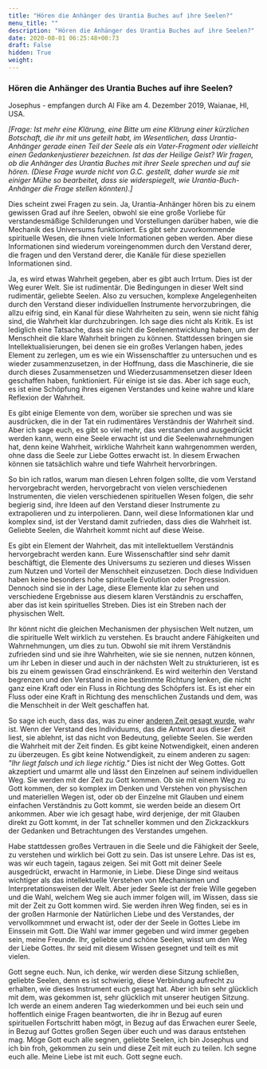 ```yaml
---
title: "Hören die Anhänger des Urantia Buches auf ihre Seelen?"
menu_title: ""
description: "Hören die Anhänger des Urantia Buches auf ihre Seelen?"
date: 2020-08-01 06:25:48+00:73
draft: False
hidden: True
weight:
---
```

### Hören die Anhänger des Urantia Buches auf ihre Seelen?

Josephus - empfangen durch Al Fike am 4. Dezember 2019, Waianae, HI, USA.

*[Frage: Ist mehr eine Klärung, eine Bitte um eine Klärung einer kürzlichen Botschaft, die ihr mit uns geteilt habt, im Wesentlichen, dass Urantia-Anhänger gerade einen Teil der Seele als ein Vater-Fragment oder vielleicht einen Gedankenjustierer bezeichnen. Ist das der Heilige Geist? Wir fragen, ob die Anhänger des Urantia Buches mit ihrer Seele sprechen und auf sie hören. (Diese Frage wurde nicht von G.C. gestellt, daher wurde sie mit einiger Mühe so bearbeitet, dass sie widerspiegelt, wie Urantia-Buch-Anhänger die Frage stellen könnten).]*

Dies scheint zwei Fragen zu sein. Ja, Urantia-Anhänger hören bis zu einem gewissen Grad auf ihre Seelen, obwohl sie eine große Vorliebe für verstandesmäßige Schilderungen und Vorstellungen darüber haben, wie die Mechanik des Universums funktioniert. Es gibt sehr zuvorkommende spirituelle Wesen, die ihnen viele Informationen geben werden. Aber diese Informationen sind wiederum voreingenommen durch den Verstand derer, die fragen und den Verstand derer, die Kanäle für diese speziellen Informationen sind.

Ja, es wird etwas Wahrheit gegeben, aber es gibt auch Irrtum. Dies ist der Weg eurer Welt. Sie ist rudimentär. Die Bedingungen in dieser Welt sind rudimentär, geliebte Seelen. Also zu versuchen, komplexe Angelegenheiten durch den Verstand dieser individuellen Instrumente hervorzubringen, die allzu eifrig sind, ein Kanal für diese Wahrheiten zu sein, wenn sie nicht fähig sind, die Wahrheit klar durchzubringen. Ich sage dies nicht als Kritik. Es ist lediglich eine Tatsache, dass sie nicht die Seelenentwicklung haben, um der Menschheit die klare Wahrheit bringen zu können. Stattdessen bringen sie Intellektualisierungen, bei denen sie ein großes Verlangen haben, jedes Element zu zerlegen, um es wie ein Wissenschaftler zu untersuchen und es wieder zusammenzusetzen, in der Hoffnung, dass die Maschinerie, die sie durch dieses Zusammensetzen und Wiederzusammensetzen dieser Ideen geschaffen haben, funktioniert. Für einige ist sie das. Aber ich sage euch, es ist eine Schöpfung ihres eigenen Verstandes und keine wahre und klare Reflexion der Wahrheit.

Es gibt einige Elemente von dem, worüber sie sprechen und was sie ausdrücken, die in der Tat ein rudimentäres Verständnis der Wahrheit sind. Aber ich sage euch, es gibt so viel mehr, das verstanden und ausgedrückt werden kann, wenn eine Seele erwacht ist und die Seelenwahrnehmungen hat, denn keine Wahrheit, wirkliche Wahrheit kann wahrgenommen werden, ohne dass die Seele zur Liebe Gottes erwacht ist. In diesem Erwachen können sie tatsächlich wahre und tiefe Wahrheit hervorbringen.

So bin ich ratlos, warum man diesen Lehren folgen sollte, die vom Verstand hervorgebracht werden, hervorgebracht von vielen verschiedenen Instrumenten, die vielen verschiedenen spirituellen Wesen folgen, die sehr begierig sind, ihre Ideen auf den Verstand dieser Instrumente zu extrapolieren und zu interpolieren. Dann, weil diese Informationen klar und komplex sind, ist der Verstand damit zufrieden, dass dies die Wahrheit ist. Geliebte Seelen, die Wahrheit kommt nicht auf diese Weise.

Es gibt ein Element der Wahrheit, das mit intellektuellem Verständnis hervorgebracht werden kann. Eure Wissenschaftler sind sehr damit beschäftigt, die Elemente des Universums zu sezieren und dieses Wissen zum Nutzen und Vorteil der Menschheit einzusetzen. Doch diese Individuen haben keine besonders hohe spirituelle Evolution oder Progression. Dennoch sind sie in der Lage, diese Elemente klar zu sehen und verschiedene Ergebnisse aus diesem klaren Verständnis zu erschaffen, aber das ist kein spirituelles Streben. Dies ist ein Streben nach der physischen Welt.

Ihr könnt nicht die gleichen Mechanismen der physischen Welt nutzen, um die spirituelle Welt wirklich zu verstehen. Es braucht andere Fähigkeiten und Wahrnehmungen, um dies zu tun. Obwohl sie mit ihrem Verständnis zufrieden sind und sie ihre Wahrheiten, wie sie sie nennen, nutzen können, um ihr Leben in dieser und auch in der nächsten Welt zu strukturieren, ist es bis zu einem gewissen Grad einschränkend. Es wird weiterhin den Verstand begrenzen und den Verstand in eine bestimmte Richtung lenken, die nicht ganz eine Kraft oder ein Fluss in Richtung des Schöpfers ist. Es ist eher ein Fluss oder eine Kraft in Richtung des menschlichen Zustands und dem, was die Menschheit in der Welt geschaffen hat.

So sage ich euch, dass das, was zu einer [anderen Zeit gesagt wurde](/aktuelle-botschaften/aktuelle-botschaften-in-reihenfolge-des-datums/aktuelle-botschaften-2019/der-innewohnende-geist-indwelling-spirit-ist-kein-gueltiges-konstrukt-af-josephus-9-juli-2019/), wahr ist. Wenn der Verstand des Individuums, das die Antwort aus dieser Zeit liest, sie ablehnt, ist das nicht von Bedeutung, geliebte Seelen. Sie werden die Wahrheit mit der Zeit finden. Es gibt keine Notwendigkeit, einen anderen zu überzeugen. Es gibt keine Notwendigkeit, zu einem anderen zu sagen: *"Ihr liegt falsch und ich liege richtig."* Dies ist nicht der Weg Gottes. Gott akzeptiert und umarmt alle und lässt den Einzelnen auf seinem individuellen Weg. Sie werden mit der Zeit zu Gott kommen. Ob sie mit einem Weg zu Gott kommen, der so komplex im Denken und Verstehen von physischen und materiellen Wegen ist, oder ob der Einzelne mit Glauben und einem einfachen Verständnis zu Gott kommt, sie werden beide an diesem Ort ankommen. Aber wie ich gesagt habe, wird derjenige, der mit Glauben direkt zu Gott kommt, in der Tat schneller kommen und den Zickzackkurs der Gedanken und Betrachtungen des Verstandes umgehen.

Habe stattdessen großes Vertrauen in die Seele und die Fähigkeit der Seele, zu verstehen und wirklich bei Gott zu sein. Das ist unsere Lehre. Das ist es, was wir euch tagein, tagaus zeigen. Sei mit Gott mit deiner Seele ausgedrückt, erwacht in Harmonie, in Liebe. Diese Dinge sind weitaus wichtiger als das intellektuelle Verstehen von Mechanismen und Interpretationsweisen der Welt. Aber jeder Seele ist der freie Wille gegeben und die Wahl, welchem Weg sie auch immer folgen will, im Wissen, dass sie mit der Zeit zu Gott kommen wird. Sie werden ihren Weg finden, sei es in der großen Harmonie der Natürlichen Liebe und des Verstandes, der vervollkommnet und erwacht ist, oder der der Seele in Gottes Liebe im Einssein mit Gott. Die Wahl war immer gegeben und wird immer gegeben sein, meine Freunde. Ihr, geliebte und schöne Seelen, wisst um den Weg der Liebe Gottes. Ihr seid mit diesem Wissen gesegnet und teilt es mit vielen.

Gott segne euch. Nun, ich denke, wir werden diese Sitzung schließen, geliebte Seelen, denn es ist schwierig, diese Verbindung aufrecht zu erhalten, wie dieses Instrument euch gesagt hat. Aber ich bin sehr glücklich mit dem, was gekommen ist, sehr glücklich mit unserer heutigen Sitzung. Ich werde an einem anderen Tag wiederkommen und bei euch sein und hoffentlich einige Fragen beantworten, die ihr in Bezug auf euren spirituellen Fortschritt haben mögt, in Bezug auf das Erwachen eurer Seele, in Bezug auf Gottes großen Segen über euch und was daraus entstehen mag. Möge Gott euch alle segnen, geliebte Seelen, ich bin Josephus und ich bin froh, gekommen zu sein und diese Zeit mit euch zu teilen. Ich segne euch alle. Meine Liebe ist mit euch. Gott segne euch.
